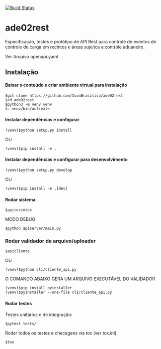 [![Build Status](https://travis-ci.org/IvanBrasilico/ade02rest.svg?branch=master)](https://travis-ci.org/IvanBrasilico/ade02rest) 


# ade02rest

Especificação, testes e protótipo de API Rest para controle de eventos de controle de carga em recintos e áreas sujeitos a controle aduaneiro.

Ver Arquivo openapi.yaml


## Instalação
#### Baixar o conteúdo e criar ambiente virtual para instalação 
```
$git clone https://github.com/IvanBrasilico/ade02rest
$cd ade02rest
$python3 -m venv venv
$. venv/bin/activate
```

#### Instalar dependências e configurar 
```
(venv)$python setup.py install 
```
OU
```
(venv)$pip install -e .
```

#### Instalar dependências e configurar para desenvolvimento 
```
(venv)$python setup.py develop
```
OU
```
(venv)$pip install -e .[dev]
```


#### Rodar sistema
```
$apirecintos
```
MODO DEBUG
```
$python apiserver/main.py
```


### Rodar validador de arquivo/uploader
```
$apicliente
```
OU
```
(venv)$python cli/cliente_api.py
```
O COMANDO ABAIXO GERA UM ARQUIVO EXECUTÁVEL DO VALIDADOR
```
(venv)$pip install pyinstaller
(venv)$pyinstaller --one-file cli/cliente_api.py
```

#### Rodar testes
Testes unitários e de integração:
```
$pytest tests/
```
Rodar todos os testes e checagens via tox (ver tox.ini):
```
$tox
```
